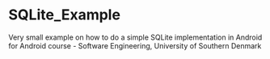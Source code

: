 # SQLite_Example
Very small example on how to do a simple SQLite implementation in Android for Android course - Software Engineering, University of Southern Denmark
